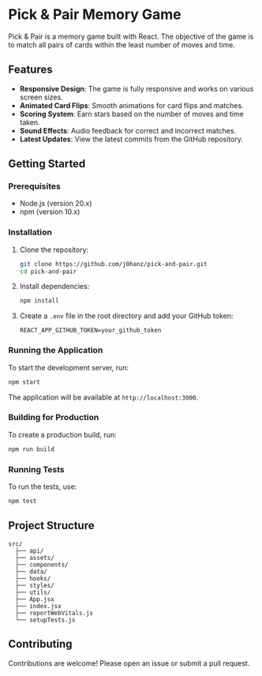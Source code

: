 # Pick & Pair Memory Game

Pick & Pair is a memory game built with React. The objective of the game is to match all pairs of cards within the least number of moves and time.

## Features

- **Responsive Design**: The game is fully responsive and works on various screen sizes.
- **Animated Card Flips**: Smooth animations for card flips and matches.
- **Scoring System**: Earn stars based on the number of moves and time taken.
- **Sound Effects**: Audio feedback for correct and incorrect matches.
- **Latest Updates**: View the latest commits from the GitHub repository.

## Getting Started

### Prerequisites

- Node.js (version 20.x)
- npm (version 10.x)

### Installation

1. Clone the repository:

   ```sh
   git clone https://github.com/j0hanz/pick-and-pair.git
   cd pick-and-pair
   ```

2. Install dependencies:

   ```sh
   npm install
   ```

3. Create a `.env` file in the root directory and add your GitHub token:

   ```env
   REACT_APP_GITHUB_TOKEN=your_github_token
   ```

### Running the Application

To start the development server, run:

```sh
npm start
```

The application will be available at `http://localhost:3000`.

### Building for Production

To create a production build, run:

```sh
npm run build
```

### Running Tests

To run the tests, use:

```sh
npm test
```

## Project Structure

```
src/
  ├── api/
  ├── assets/
  ├── components/
  ├── data/
  ├── hooks/
  ├── styles/
  ├── utils/
  ├── App.jsx
  ├── index.jsx
  ├── reportWebVitals.js
  └── setupTests.js
```

## Contributing

Contributions are welcome! Please open an issue or submit a pull request.

